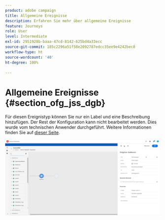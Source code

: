 ```yaml
---
product: adobe campaign
title: Allgemeine Ereignisse
description: Erfahren Sie mehr über allgemeine Ereignisse
feature: Journeys
role: User
level: Intermediate
exl-id: 2951928b-baaa-47cd-8142-625bd4a33ecc
source-git-commit: 185c2296a51f58e2092787edcc35ee9e4242bec8
workflow-type: ht
source-wordcount: '40'
ht-degree: 100%

---
```


# Allgemeine Ereignisse {#section_ofg_jss_dgb}

Für diesen Ereignistyp können Sie nur ein Label und eine Beschreibung hinzufügen. Der Rest der Konfiguration kann nicht bearbeitet werden. Dies wurde vom technischen Anwender durchgeführt. Weitere Informationen finden Sie auf [dieser Seite](../event/about-events.md).

![](../assets/general-events.png)

